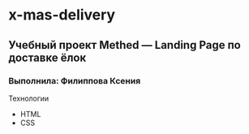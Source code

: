 # x-mas-delivery
## Учебный проект Methed — Landing Page по доставке ёлок
### Выполнила: Филиппова Ксения

Технологии
- HTML
- CSS
